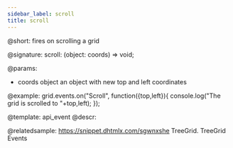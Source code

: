 ```yaml
---
sidebar_label: scroll
title: scroll
---          
```


@short: fires on scrolling a grid

@signature: scroll: (object: coords) => void;

@params:
- coords	object		an object with new top and left coordinates

@example:
grid.events.on("Scroll", function({top,left}){
    console.log("The grid is scrolled to "+top,left);
});

@template: api_event
@descr:

@relatedsample: https://snippet.dhtmlx.com/sgwnxshe	TreeGrid. TreeGrid Events
